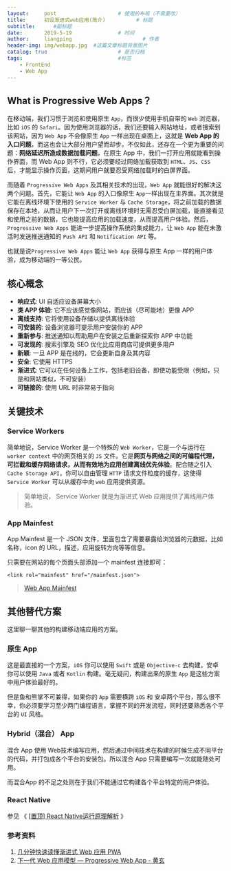```yaml
---
layout:     post   				    # 使用的布局（不需要改）
title:      初设渐进式web应用(简介)			# 标题 
subtitle:      #副标题
date:       2019-5-19				# 时间
author:     liangping 						# 作者
header-img: img/webapp.jpg 	#这篇文章标题背景图片
catalog: true 						# 是否归档
tags:								#标签
    - FrontEnd
    - Web App
---
```


## What is Progressive Web Apps？

在移动端，我们习惯于浏览和使用原生 `App`，而很少使用手机自带的 `Web` 浏览器，比如 `iOS` 的 `Safari`。因为使用浏览器的话，我们还要输入网站地址，或者搜索到该网站，因为 `Web App` 不会像原生 `App` 一样出现在桌面上，这就是 **Web App 的入口问题**，而这也会让大部分用户望而却步。不仅如此，还存在一个更为重要的问题：**网络延迟所造成数据加载问题**，在原生 App 中，我们一打开应用就能看到操作界面，而 Web App 则不行，它必须要经过网络加载获取到 `HTML`、`JS`、`CSS` 后，才能显示操作页面，这期间用户就要忍受网络加载时的白屏界面。

<!-- more -->

而随着 `Progressive Web Apps` 及其相关技术的出现，`Web App` 就能很好的解决这两个问题。首先，它能让 `Web App` 的入口像原生 `App`一样出现在主界面。其次就是它能在离线环境下使用的 `Service Worker` 与 `Cache Storage`，将之前加载的数据保存在本地，从而让用户下一次打开或离线环境时无需忍受白屏加载，能直接看见和使用之前的数据，它也能提高应用的加载速度，从而提高用户体验。然后， `Progressive Web Apps` 能进一步提高操作系统的集成能力，让 `Web App` 能在未激活时发送推送通知的 `Push API` 和 `Notification API` 等。

也就是说`Progressive Web Apps` 能让 `Web App` 获得与原生 App 一样的用户体验，成为移动端的一等公民。

## 核心概念

- **响应式**: UI 自适应设备屏幕大小
- **类 APP 体验**: 它不应该感觉像网站，而应该（尽可能地）更像 APP
- **离线支持**: 它将使用设备存储以提供离线体验
- **可安装的**: 设备浏览器可提示用户安装你的 APP
- **重新参与**: 推送通知以帮助用户在安装之后重新探索你 APP 中功能
- **可发现的**: 搜索引擎及 SEO 优化比应用商店可提供更多用户
- **新颖**: 一旦 APP 是在线的，它会更新自身及其内容
- **安全**: 它使用 HTTPS
- **渐进式**: 它可以在任何设备上工作，包括老旧设备，即使功能受限（例如，只是和网站类似，不可安装）
- **可链接的**: 使用 URL 时非常易于指向

## 关键技术

### Service Workers

简单地说，Service Worker 是一个特殊的 `Web Worker`，它是一个与运行在 `worker context` 中的网页相关的 `JS` 文件。它是**网页与网络之间的可编程代理，可拦截和缓存网络请求，从而有效地为应用创建离线优先体验**。配合随之引入 `Cache Storage API`，你可以自由管理 `HTTP` 请求文件粒度的缓存，这使得 `Service Worker` 可以从缓存中向 `web` 应用提供资源。

> 简单地说， Service Worker 就是为渐进式 Web 应用提供了离线用户体验。

### App Mainfest

App Mainfest 是一个 JSON 文件，里面包含了需要暴露给浏览器的元数据，比如名称，icon 的 URL，描述，应用旋转方向等等信息。

只需要在网站的每个页面头部添加一个 mainfest 连接即可：

```
<link rel="mainfest" href="/mainfest.json">
```

> [Web App Mainfest](https://www.w3.org/TR/appmanifest/)

## 其他替代方案

这里聊一聊其他的构建移动端应用的方案。

### 原生 App

这是最直接的一个方案，`iOS` 你可以使用 `Swift` 或是 `Objective-c` 去构建，安卓你可以使用 `Java` 或者 `Kotlin` 构建。毫无疑问，构建出来的原生 `App` 是这些方案中用户体验最好的。

但是鱼和熊掌不可兼得，如果你的 `App` 需要横跨 `iOS` 和 安卓两个平台，那么很不幸，你必须要学习至少两门编程语言，掌握不同的开发流程，同时还要熟悉各个平台的 `UI` 风格。

### Hybrid（混合） App

混合 App 使用 Web技术编写应用，然后通过中间技术在构建的时候生成不同平台的代码，并打包成各个平台的安装包。所以混合 App 只需要编写一次就能随处可用。

而混合App 的不足之处则在于我们不能通过它构建各个平台特定的用户体验。

### React Native

参见 《 [[置顶\] React Native运行原理解析](http://blog.csdn.net/xiangzhihong8/article/details/52623852) 》

### 参考资料

1. [几分钟快速读懂渐进式 Web 应用 PWA](https://www.oschina.net/translate/an-introduction-to-progressive-web-apps?lang=chs&page=2#)
2. [下一代 Web 应用模型 — Progressive Web App - 黄玄](https://zhuanlan.zhihu.com/p/25167289)